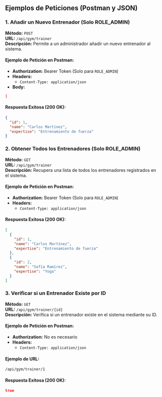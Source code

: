 ## Ejemplos de Peticiones (Postman y JSON)

### 1. Añadir un Nuevo Entrenador (Solo ROLE_ADMIN)

**Método:** `POST`  
**URL:** `/api/gym/trainer`  
**Descripción:** Permite a un administrador añadir un nuevo entrenador al sistema.

#### Ejemplo de Petición en Postman:

- **Authorization:** Bearer Token (Solo para `ROLE_ADMIN`)
- **Headers:**
  - `Content-Type: application/json`
- **Body:**
```json
|
```

#### Respuesta Exitosa (200 OK):
```json
{
  "id": 1,
  "name": "Carlos Martínez",
  "expertise": "Entrenamiento de fuerza"
}
```

### 2. Obtener Todos los Entrenadores (Solo ROLE_ADMIN)

**Método:** `GET`  
**URL:** `/api/gym/trainer`  
**Descripción:** Recupera una lista de todos los entrenadores registrados en el sistema.

#### Ejemplo de Petición en Postman:

- **Authorization:** Bearer Token (Solo para `ROLE_ADMIN`)
- **Headers:**
  - `Content-Type: application/json`

#### Respuesta Exitosa (200 OK):
```json
[
  {
    "id": 1,
    "name": "Carlos Martínez",
    "expertise": "Entrenamiento de fuerza"
  },
  {
    "id": 2,
    "name": "Sofía Ramírez",
    "expertise": "Yoga"
  }
]
```

### 3. Verificar si un Entrenador Existe por ID

**Método:** `GET`  
**URL:** `/api/gym/trainer/{id}`  
**Descripción:** Verifica si un entrenador existe en el sistema mediante su ID.

#### Ejemplo de Petición en Postman:

- **Authorization:** No es necesario
- **Headers:**
  - `Content-Type: application/json`

#### Ejemplo de URL:
`/api/gym/trainer/1`

#### Respuesta Exitosa (200 OK):
```json
true
```
